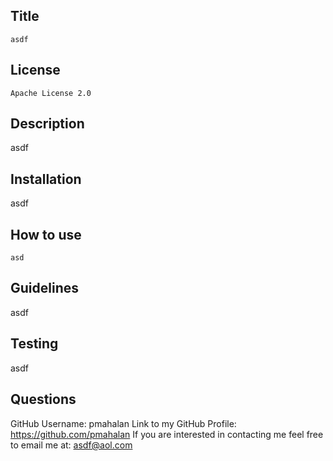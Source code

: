  ## Title
    asdf
    
   ##  License
    Apache License 2.0 
   
   ## Description 
 asdf
    
   ## Installation
 asdf

   ## How to use 
    asd

   ##  Guidelines
  asdf 

   ##  Testing 
   asdf 

   ## Questions
   GitHub Username: pmahalan
   Link to my GitHub Profile: https://github.com/pmahalan
   If you are interested in contacting me feel free to email me at: asdf@aol.com
